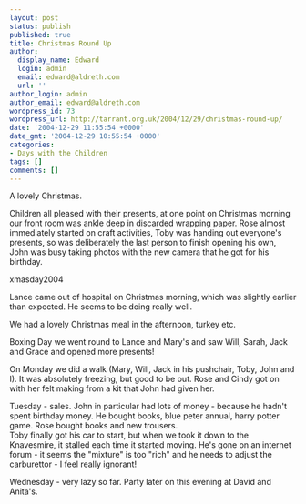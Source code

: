 ```yaml
---
layout: post
status: publish
published: true
title: Christmas Round Up
author:
  display_name: Edward
  login: admin
  email: edward@aldreth.com
  url: ''
author_login: admin
author_email: edward@aldreth.com
wordpress_id: 73
wordpress_url: http://tarrant.org.uk/2004/12/29/christmas-round-up/
date: '2004-12-29 11:55:54 +0000'
date_gmt: '2004-12-29 10:55:54 +0000'
categories:
- Days with the Children
tags: []
comments: []
---
```

<p>A lovely Christmas.</p>
<p>Children all pleased with their presents, at one point on Christmas morning our front room was ankle deep in discarded wrapping paper.  Rose almost immediately started on craft activities, Toby was handing out everyone's presents, so was deliberately the last person to finish opening his own, John was busy taking photos with the new camera that he got for his birthday.</p>
<p><wpg2>xmasday2004</wpg2></p>
<p>Lance came out of hospital on Christmas morning, which was slightly earlier than expected.  He seems to be doing really well.</p>
<p>We had a lovely Christmas meal in the afternoon, turkey etc.</p>
<p>Boxing Day we went round to Lance and Mary's and saw Will, Sarah, Jack and Grace and opened more presents!</p>
<p>On Monday we did a walk (Mary, Will, Jack in his pushchair, Toby, John and I).  It was absolutely freezing, but good to be out.  Rose and Cindy got on with her felt making from a kit that John had given her.</p>
<p>Tuesday - sales.  John in particular had lots of money - because he hadn't spent birthday money.  He bought books, blue peter annual, harry potter game.  Rose bought books and new trousers.<br />
Toby finally got his car to start, but when we took it down to the Knavesmire, it stalled each time it started moving.  He's gone on an internet forum - it seems the "mixture" is too "rich" and he needs to adjust the carburettor - I feel really ignorant!</p>
<p>Wednesday - very lazy so far.  Party later on this evening at David and Anita's.</p>
